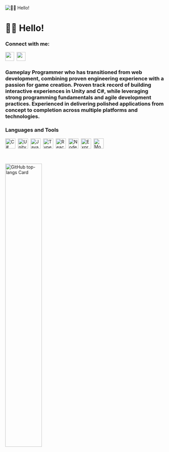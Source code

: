 ![ 👋🏽 Hello!](https://media.licdn.com/dms/image/v2/D5616AQHLFWfE9OwIfg/profile-displaybackgroundimage-shrink_350_1400/profile-displaybackgroundimage-shrink_350_1400/0/1736938267805?e=1744848000&v=beta&t=luTOgeBZsqRoMtkNZsmwDUzaA8v4h1dEFIRrHCit93k)

<div id="toc">
  <ul align="left" style="list-style: none">
    <summary>
      <h1>
         👋🏽 Hello!
      </h1>
    </summary>
  </ul>
</div>

**<h3 align="left">Connect with me:</h3>** 
<p align="left"><a href="https://www.linkedin.com/in/jason-harrington-dev" target="_blank"><img src="https://img.shields.io/badge/LinkedIn-0077B5?style=for-the-badge&logo=linkedin&logoColor=white" height="28" style="margin-right: 4px"></a> <a href="https://twitter.com/JHarringtonDev" target="_blank"><img src="https://img.shields.io/badge/Twitter-000000?style=for-the-badge&logo=X&logoColor=white" height="28" style="margin-right: 4px"></a></p>

 **<h3 align="left">Gameplay Programmer who has transitioned from web development, combining proven engineering experience with a passion for game creation. Proven track record of building interactive experiences in Unity and C#, while leveraging strong programming fundamentals and agile development practices. Experienced in delivering polished applications from concept to completion across multiple platforms and technologies.</h3>**

 **<h3 align="left">Languages and Tools</h3>**

<div style="display: flex; flex-wrap: wrap; gap: 4px; justify-content: left;"><img src="https://cdn.jsdelivr.net/gh/devicons/devicon/icons/csharp/csharp-original.svg" height="32" alt="C#" style="margin-right: 4px"> <img src="https://skillicons.dev/icons?i=unity" height="32" alt="Unity" style="margin-right: 4px"> <img src="https://skillicons.dev/icons?i=javascript" height="32" alt="JavaScript" style="margin-right: 4px"> <img src="https://skillicons.dev/icons?i=typescript" height="32" alt="TypeScript" style="margin-right: 4px"> <img src="https://skillicons.dev/icons?i=react" height="32" alt="React" style="margin-right: 4px"> <img src="https://skillicons.dev/icons?i=nodejs" height="32" alt="Node.js" style="margin-right: 4px"> <img src="https://skillicons.dev/icons?i=express" height="32" alt="Express" style="margin-right: 4px"> <img src="https://skillicons.dev/icons?i=mongodb" height="32" alt="MongoDB" style="margin-right: 4px"></div>
<br></br>
<p align="left">
  <img width="48%" src="https://github-readme-stats.vercel.app/api/top-langs?username=JHarringtonDev&theme=react&hide_title=false&layout=compact&langs_count=6&hide_progress=false&card_width=400" alt="GitHub top-langs Card" />
</p>

